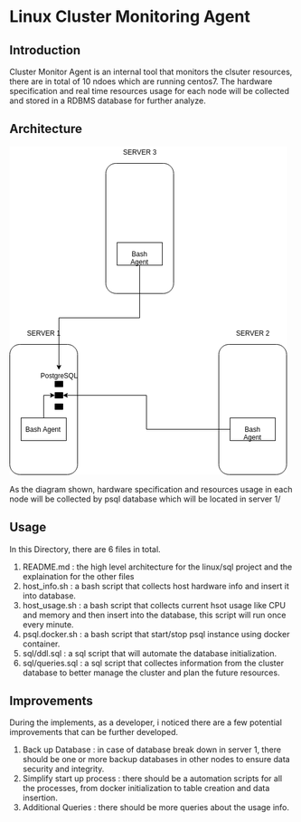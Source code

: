 # Linux Cluster Monitoring Agent

## Introduction

Cluster Monitor Agent is an internal tool that monitors the clsuter resources, there are in total of 10 ndoes which are running centos7. The hardware specification and real time resources
usage for each node will be collected and stored in a RDBMS database for further analyze.

## Architecture 
![Architecture](./assets/Demo.png)

As the diagram shown, hardware specification and resources usage in each node will be collected by psql database which will be located in server 1/
## Usage 

In this Directory, there are 6 files in total.
1) README.md : the high level architecture for the linux/sql project and the explaination for the other files
2) host_info.sh : a bash script that collects host hardware info and insert it into database.
3) host_usage.sh : a bash script that collects current hsot usage like CPU and memory and then insert into the database, this script will run once every minute. 
4) psql.docker.sh : a bash script that start/stop psql instance using docker container. 
5) sql/ddl.sql : a sql script that will automate the database initialization.
6) sql/queries.sql : a sql script that collectes information from the cluster database to better manage the cluster and plan the future resources.

## Improvements 

During the implements, as a developer, i noticed there are a few potential improvements that can be further developed.
1) Back up Database : in case of database break down in server 1, there should be one or more backup databases in other nodes to ensure data security and integrity.
2) Simplify start up process : there should be a automation scripts for all the processes, from docker initialization to table creation and data insertion.
3) Additional Queries : there should be more queries about the usage info.
